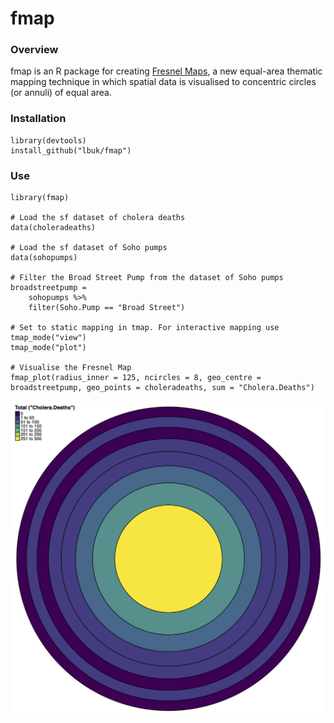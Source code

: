 # fmap

### Overview

fmap is an R package for creating [Fresnel Maps](https://www.liamthomasbolton.com/portfolio/FresnelMap/), a new equal-area thematic mapping technique in which spatial data is visualised to concentric circles (or annuli) of equal area.

### Installation

    library(devtools)
    install_github("lbuk/fmap")

### Use

    library(fmap)

    # Load the sf dataset of cholera deaths
    data(choleradeaths)
    
    # Load the sf dataset of Soho pumps
    data(sohopumps)

    # Filter the Broad Street Pump from the dataset of Soho pumps
    broadstreetpump = 
        sohopumps %>%
        filter(Soho.Pump == "Broad Street")

    # Set to static mapping in tmap. For interactive mapping use tmap_mode("view")
    tmap_mode("plot")

    # Visualise the Fresnel Map
    fmap_plot(radius_inner = 125, ncircles = 8, geo_centre = broadstreetpump, geo_points = choleradeaths, sum = "Cholera.Deaths")

![](https://github.com/lbuk/fmap/blob/master/img/fmap_johnsnow_example.png)